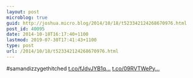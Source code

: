 ```yaml
---
layout: post
microblog: true
guid: http://joshua.micro.blog/2014/10/18/t523342124268670976.html
post_id: 40095
date: 2014-10-18T16:17:40+1100
lastmod: 2019-07-30T17:41:43+1100
type: post
url: /2014/10/18/t523342124268670976.html
---
```

#samandizzygethitched [t.co/fJdvJYB1q...](http://t.co/fJdvJYB1qy) [t.co/09RVTWePy...](http://t.co/09RVTWePyU)
